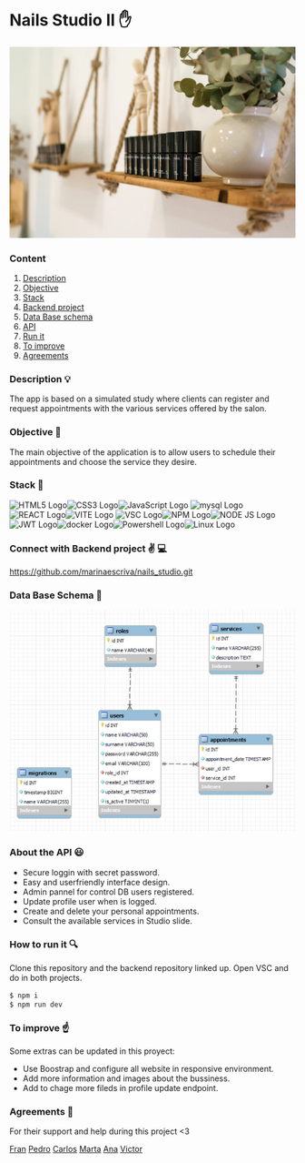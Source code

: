 # Nails Studio II :hand: 

<img src="./src/img/neonail1.jpg">


### Content

1. [Description](#description)
2. [Objective](#objective)
3. [Stack](#stack)
4. [Backend project](#connect-with-backend-project)
5. [Data Base schema](#data-base-schema)
6. [API](#about-the-api)
1. [Run it](#how-to-run-it)
2. [To improve](#to-improve)
3. [Agreements](#agreements)


### Description :bulb:

The app is based on a simulated study where clients can register and request appointments with the various services offered by the salon.

### Objective 🙌
The main objective of the application is to allow users to schedule their appointments and choose the service they desire.

### Stack  :wrench:

![HTML5 Logo](https://img.shields.io/badge/HTML5-E34F26?style=for-the-badge&logo=html5&logoColor=white)![CSS3 Logo](https://img.shields.io/badge/CSS3-1572B6?style=for-the-badge&logo=css3&logoColor=white)![JavaScript Logo](https://img.shields.io/badge/JavaScript-323330?style=for-the-badge&logo=javascript&logoColor=F7DF1E)
![mysql Logo](https://img.shields.io/badge/MySQL-005C84?style=for-the-badge&logo=mysql&logoColor=white)![REACT Logo](https://img.shields.io/badge/React-20232A?style=for-the-badge&logo=react&logoColor=61DAFB)![VITE Logo](https://img.shields.io/badge/Vite-B73BFE?style=for-the-badge&logo=vite&logoColor=FFD62E)
![VSC Logo](https://img.shields.io/badge/VSCode-0078D4?style=for-the-badge&logo=visual%20studio%20code&logoColor=white)![NPM Logo](https://img.shields.io/badge/npm-CB3837?style=for-the-badge&logo=npm&logoColor=white)![NODE JS Logo](https://img.shields.io/badge/Node%20js-339933?style=for-the-badge&logo=nodedotjs&logoColor=white)
![JWT Logo](https://img.shields.io/badge/JWT-000000?style=for-the-badge&logo=JSON%20web%20tokens&logoColor=white)![docker Logo](https://img.shields.io/badge/Docker-2CA5E0?style=for-the-badge&logo=docker&logoColor=white)![Powershell Logo](https://img.shields.io/badge/powershell-5391FE?style=for-the-badge&logo=powershell&logoColor=white)![Linux Logo](https://img.shields.io/badge/Linux-FCC624?style=for-the-badge&logo=linux&logoColor=black)

### Connect with Backend project :v:  :computer:

https://github.com/marinaescriva/nails_studio.git


### Data Base Schema :pushpin: 

<img src="./src/img/mysql_DB.jpg">

### About the API 😃

- Secure loggin with secret password.
- Easy and userfriendly interface design.
- Admin pannel for control DB users registered.
- Update profile user when is logged.
- Create and delete your personal appointments.
- Consult the available services in Studio slide.

### How to run it :mag:

Clone this repository and the backend repository linked up.
Open VSC and do in both projects.

```
$ npm i 
$ npm run dev
```

### To improve :point_up:

Some extras can be updated in this proyect: 

- Use Boostrap and configure all website in responsive environment.
- Add more information and images about the bussiness.
- Add to chage more fileds in profile update endpoint.

### Agreements :clap:

For their support and help during this project <3

[<i class="fab fa-github"></i> Fran](https://github.com/FRR95)
[<i class="fab fa-github"></i> Pedro](https://github.com/Eryhnar)
[<i class="fab fa-github"></i> Carlos](https://github.com/CariblaGIT)
[<i class="fab fa-github"></i> Marta](https://github.com/MartaGBayona)
[<i class="fab fa-github"></i> Ana](https://github.com/ariusvi)
[<i class="fab fa-github"></i> Victor](https://github.com/VictorBlasco5)

